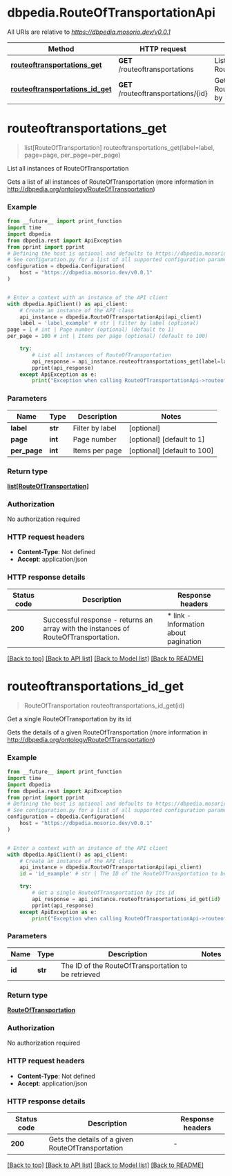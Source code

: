 # dbpedia.RouteOfTransportationApi

All URIs are relative to *https://dbpedia.mosorio.dev/v0.0.1*

Method | HTTP request | Description
------------- | ------------- | -------------
[**routeoftransportations_get**](RouteOfTransportationApi.md#routeoftransportations_get) | **GET** /routeoftransportations | List all instances of RouteOfTransportation
[**routeoftransportations_id_get**](RouteOfTransportationApi.md#routeoftransportations_id_get) | **GET** /routeoftransportations/{id} | Get a single RouteOfTransportation by its id


# **routeoftransportations_get**
> list[RouteOfTransportation] routeoftransportations_get(label=label, page=page, per_page=per_page)

List all instances of RouteOfTransportation

Gets a list of all instances of RouteOfTransportation (more information in http://dbpedia.org/ontology/RouteOfTransportation)

### Example

```python
from __future__ import print_function
import time
import dbpedia
from dbpedia.rest import ApiException
from pprint import pprint
# Defining the host is optional and defaults to https://dbpedia.mosorio.dev/v0.0.1
# See configuration.py for a list of all supported configuration parameters.
configuration = dbpedia.Configuration(
    host = "https://dbpedia.mosorio.dev/v0.0.1"
)


# Enter a context with an instance of the API client
with dbpedia.ApiClient() as api_client:
    # Create an instance of the API class
    api_instance = dbpedia.RouteOfTransportationApi(api_client)
    label = 'label_example' # str | Filter by label (optional)
page = 1 # int | Page number (optional) (default to 1)
per_page = 100 # int | Items per page (optional) (default to 100)

    try:
        # List all instances of RouteOfTransportation
        api_response = api_instance.routeoftransportations_get(label=label, page=page, per_page=per_page)
        pprint(api_response)
    except ApiException as e:
        print("Exception when calling RouteOfTransportationApi->routeoftransportations_get: %s\n" % e)
```

### Parameters

Name | Type | Description  | Notes
------------- | ------------- | ------------- | -------------
 **label** | **str**| Filter by label | [optional] 
 **page** | **int**| Page number | [optional] [default to 1]
 **per_page** | **int**| Items per page | [optional] [default to 100]

### Return type

[**list[RouteOfTransportation]**](RouteOfTransportation.md)

### Authorization

No authorization required

### HTTP request headers

 - **Content-Type**: Not defined
 - **Accept**: application/json

### HTTP response details
| Status code | Description | Response headers |
|-------------|-------------|------------------|
**200** | Successful response - returns an array with the instances of RouteOfTransportation. |  * link - Information about pagination <br>  |

[[Back to top]](#) [[Back to API list]](../README.md#documentation-for-api-endpoints) [[Back to Model list]](../README.md#documentation-for-models) [[Back to README]](../README.md)

# **routeoftransportations_id_get**
> RouteOfTransportation routeoftransportations_id_get(id)

Get a single RouteOfTransportation by its id

Gets the details of a given RouteOfTransportation (more information in http://dbpedia.org/ontology/RouteOfTransportation)

### Example

```python
from __future__ import print_function
import time
import dbpedia
from dbpedia.rest import ApiException
from pprint import pprint
# Defining the host is optional and defaults to https://dbpedia.mosorio.dev/v0.0.1
# See configuration.py for a list of all supported configuration parameters.
configuration = dbpedia.Configuration(
    host = "https://dbpedia.mosorio.dev/v0.0.1"
)


# Enter a context with an instance of the API client
with dbpedia.ApiClient() as api_client:
    # Create an instance of the API class
    api_instance = dbpedia.RouteOfTransportationApi(api_client)
    id = 'id_example' # str | The ID of the RouteOfTransportation to be retrieved

    try:
        # Get a single RouteOfTransportation by its id
        api_response = api_instance.routeoftransportations_id_get(id)
        pprint(api_response)
    except ApiException as e:
        print("Exception when calling RouteOfTransportationApi->routeoftransportations_id_get: %s\n" % e)
```

### Parameters

Name | Type | Description  | Notes
------------- | ------------- | ------------- | -------------
 **id** | **str**| The ID of the RouteOfTransportation to be retrieved | 

### Return type

[**RouteOfTransportation**](RouteOfTransportation.md)

### Authorization

No authorization required

### HTTP request headers

 - **Content-Type**: Not defined
 - **Accept**: application/json

### HTTP response details
| Status code | Description | Response headers |
|-------------|-------------|------------------|
**200** | Gets the details of a given RouteOfTransportation |  -  |

[[Back to top]](#) [[Back to API list]](../README.md#documentation-for-api-endpoints) [[Back to Model list]](../README.md#documentation-for-models) [[Back to README]](../README.md)

